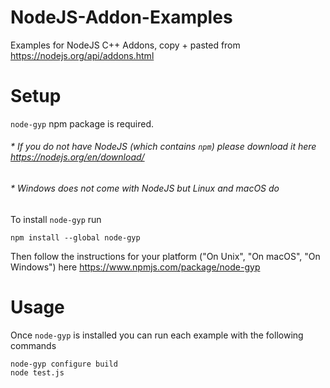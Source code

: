 # NodeJS-Addon-Examples

Examples for NodeJS C++ Addons, copy + pasted from https://nodejs.org/api/addons.html

# Setup

`node-gyp` npm package is required.

###### * If you do not have NodeJS (which contains `npm`) please download it here https://nodejs.org/en/download/
###### * Windows does not come with NodeJS but Linux and macOS do

To install `node-gyp` run
```
npm install --global node-gyp
```

Then follow the instructions for your platform ("On Unix", "On macOS", "On Windows") here https://www.npmjs.com/package/node-gyp

# Usage

Once `node-gyp` is installed you can run each example with the following commands
```
node-gyp configure build
node test.js
```
